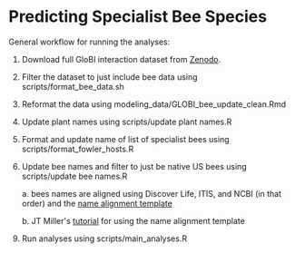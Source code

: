 # Predicting Specialist Bee Species

General workflow for running the analyses:

1. Download full GloBI interaction dataset from [Zenodo](https://zenodo.org/record/7348355#.Y5owy-zMIcQ).
2. Filter the dataset to just include bee data using scripts/format_bee_data.sh
3. Reformat the data using modeling_data/GLOBI_bee_update_clean.Rmd
4. Update plant names using scripts/update plant names.R
5. Format and update name of list of specialist bees using scripts/format_fowler_hosts.R
6. Update bee names and filter to just be native US bees using scripts/update bee names.R 

   a. bees names are aligned using Discover Life, ITIS, and NCBI (in that order) and the [name alignment template](https://github.com/globalbioticinteractions/name-alignment-template)

    b. JT Miller's [tutorial](https://big-bee-network.github.io/name-alignment-workshop/04-name-alignment/index.html) for using the name alignment template


9) Run analyses using scripts/main_analyses.R
